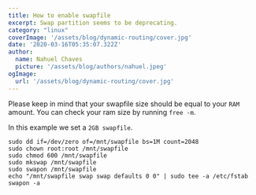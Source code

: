 ```yaml
---
title: How to enable swapfile
excerpt: Swap partition seems to be deprecating.
category: "linux"
coverImage: '/assets/blog/dynamic-routing/cover.jpg'
date: '2020-03-16T05:35:07.322Z'
author:
  name: Nahuel Chaves
  picture: '/assets/blog/authors/nahuel.jpeg'
ogImage:
  url: '/assets/blog/dynamic-routing/cover.jpg'
---
```


Please keep in mind that your swapfile size should be equal to your `RAM` amount.
You can check your ram size by running `free -m`.

In this example we set a `2GB swapfile`.

```
sudo dd if=/dev/zero of=/mnt/swapfile bs=1M count=2048
sudo chown root:root /mnt/swapfile
sudo chmod 600 /mnt/swapfile
sudo mkswap /mnt/swapfile
sudo swapon /mnt/swapfile
echo "/mnt/swapfile swap swap defaults 0 0" | sudo tee -a /etc/fstab
swapon -a
```